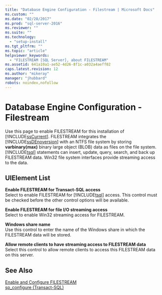 ```yaml
---
title: "Database Engine Configuration - Filestream | Microsoft Docs"
ms.custom: ""
ms.date: "02/28/2017"
ms.prod: "sql-server-2016"
ms.reviewer: ""
ms.suite: ""
ms.technology: 
  - "setup-install"
ms.tgt_pltfrm: ""
ms.topic: "article"
helpviewer_keywords: 
  - "FILESTREAM [SQL Server], about FILESTREAM"
ms.assetid: 641a10a1-ae52-4d26-8f1c-a032a4aeff02
caps.latest.revision: 12
ms.author: "mikeray"
manager: "jhubbard"
robots: noindex,nofollow
---
```

# Database Engine Configuration - Filestream
  Use this page to enable FILESTREAM for this installation of [!INCLUDE[ssCurrent](../a9notintoc/includes/sscurrent-md.md)]. FILESTREAM integrates the [!INCLUDE[ssDEnoversion](../a9notintoc/includes/ssdenoversion-md.md)] with an NTFS file system by storing **varbinary(max)** binary large object (BLOB) data as files on the file system. [!INCLUDE[tsql](../a9notintoc/includes/tsql-md.md)] statements can insert, update, query, search, and back up FILESTREAM data. Win32 file system interfaces provide streaming access to the data.  
  
## UIElement List  
 **Enable FILESTREAM for Transact-SQL access**  
 Select to enable FILESTREAM for [!INCLUDE[tsql](../a9notintoc/includes/tsql-md.md)] access. This control must be checked before the other control options will be available.  
  
 **Enable FILESTREAM for file I/O streaming access**  
 Select to enable Win32 streaming access for FILESTREAM.  
  
 **Windows share name**  
 Use this control to enter the name of the Windows share in which the FILESTREAM data will be stored.  
  
 **Allow remote clients to have streaming access to FILESTREAM data**  
 Select this control to allow remote clients to access this FILESTREAM data on this server.  
  
## See Also  
 [Enable and Configure FILESTREAM](../relational-databases/blob/enable-and-configure-filestream.md)   
 [sp_configure &#40;Transact-SQL&#41;](../relational-databases/reference/system-stored-procedures/sp-configure-transact-sql.md)  
  
  